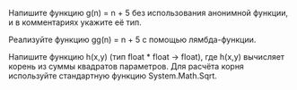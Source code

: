 Напишите функцию g(n) = n + 5 без использования анонимной функции, и в комментариях укажите её тип.

Реализуйте функцию gg(n) = n + 5 с помощью лямбда-функции.

Напишите функцию h(x,y) (тип float * float -> float), где h(x,y) вычисляет корень из суммы квадратов параметров. Для расчёта корня используйте стандартную функцию System.Math.Sqrt. 